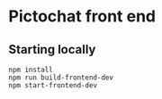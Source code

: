 # Pictochat front end

## Starting locally
```
npm install
npm run build-frontend-dev
npm start-frontend-dev
```

